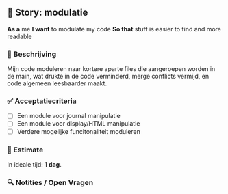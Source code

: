 ## 🧩 Story: modulatie

**As a** me
**I want** to modulate my code
**So that** stuff is easier to find and more readable

### 📝 Beschrijving

Mijn code moduleren naar kortere aparte files die aangeroepen worden in de main, wat drukte in de code verminderd, merge conflicts vermijd, en code algemeen leesbaarder maakt.

### ✅ Acceptatiecriteria

* [ ] Een module voor journal manipulatie
* [ ] Een module voor display/HTML manipulatie
* [ ] Verdere mogelijke funcitonaliteit moduleren

### 🧮 Estimate
In ideale tijd: **1 dag**.

### 🔍 Notities / Open Vragen
